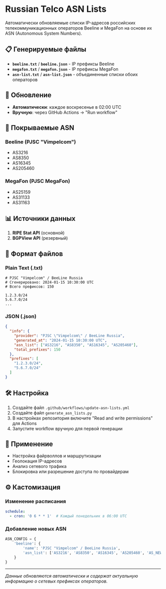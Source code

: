 # Russian Telco ASN Lists

Автоматически обновляемые списки IP-адресов российских телекоммуникационных операторов Beeline и MegaFon на основе их ASN (Autonomous System Numbers).

## 📋 Генерируемые файлы

- **`beeline.txt`** / **`beeline.json`** - IP префиксы Beeline
- **`megafon.txt`** / **`megafon.json`** - IP префиксы MegaFon  
- **`asn-list.txt`** / **`asn-list.json`** - объединенные списки обоих операторов

## 🔄 Обновление

- **Автоматически**: каждое воскресенье в 02:00 UTC
- **Вручную**: через GitHub Actions → "Run workflow"

## 🏢 Покрываемые ASN

### Beeline (PJSC "Vimpelcom")
- AS3216
- AS8350  
- AS16345
- AS205460

### MegaFon (PJSC MegaFon)
- AS25159
- AS31133
- AS31163

## 📊 Источники данных

1. **RIPE Stat API** (основной)
2. **BGPView API** (резервный)

## 📁 Формат файлов

### Plain Text (.txt)
```
# PJSC "Vimpelcom" / BeeLine Russia
# Сгенерировано: 2024-01-15 10:30:00 UTC
# Всего префиксов: 150

1.2.3.0/24
5.6.7.0/24
...
```

### JSON (.json)
```json
{
  "info": {
    "provider": "PJSC \"Vimpelcom\" / BeeLine Russia",
    "generated_at": "2024-01-15 10:30:00 UTC",
    "asn_list": ["AS3216", "AS8350", "AS16345", "AS205460"],
    "total_prefixes": 150
  },
  "prefixes": [
    "1.2.3.0/24",
    "5.6.7.0/24"
  ]
}
```

## 🛠️ Настройка

1. Создайте файл `.github/workflows/update-asn-lists.yml`
2. Создайте файл `generate_asn_lists.py` 
3. В настройках репозитория включите "Read and write permissions" для Actions
4. Запустите workflow вручную для первой генерации

## 🎯 Применение

- Настройка файрволлов и маршрутизации
- Геолокация IP-адресов  
- Анализ сетевого трафика
- Блокировка или разрешение доступа по провайдерам

## ⚙️ Кастомизация

### Изменение расписания
```yaml
schedule:
  - cron: '0 6 * * 1'  # Каждый понедельник в 06:00 UTC
```

### Добавление новых ASN
```python
ASN_CONFIG = {
    'beeline': {
        'name': 'PJSC "Vimpelcom" / BeeLine Russia',
        'asn_list': ['AS3216', 'AS8350', 'AS16345', 'AS205460', 'AS_NEW']
    }
}
```

---

*Данные обновляются автоматически и содержат актуальную информацию о сетевых префиксах операторов.*
